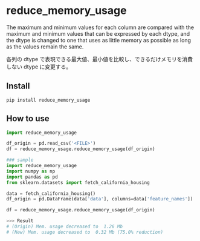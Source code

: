 # reduce_memory_usage

The maximum and minimum values for each column are compared with the maximum and minimum values that can be expressed by each dtype, and the dtype is changed to one that uses as little memory as possible as long as the values remain the same.

各列の dtype で表現できる最大値、最小値を比較し、できるだけメモリを消費しない dtype に変更する。

## Install

```
pip install reduce_memory_usage
```

## How to use

```python
import reduce_memory_usage

df_origin = pd.read_csv('<FILE>')
df = reduce_memory_usage.reduce_memory_usage(df_origin)

### sample
import reduce_memory_usage
import numpy as np
import pandas as pd
from sklearn.datasets import fetch_california_housing

data = fetch_california_housing()
df_origin = pd.DataFrame(data['data'], columns=data['feature_names'])

df = reduce_memory_usage.reduce_memory_usage(df_origin)

>>> Result
# (Origin) Mem. usage decreased to  1.26 Mb
# (New) Mem. usage decreased to  0.32 Mb (75.0% reduction)

```
